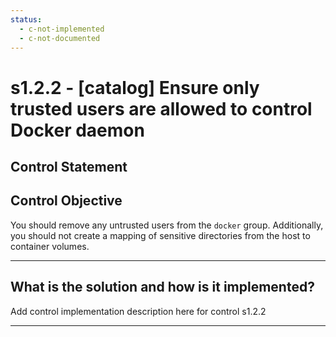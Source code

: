 ```yaml
---
status:
  - c-not-implemented
  - c-not-documented
---
```


# s1.2.2 - \[catalog\] Ensure only trusted users are allowed to control Docker daemon

## Control Statement

## Control Objective

You should remove any untrusted users from the `docker` group. Additionally, you should not create a mapping of sensitive directories from the host to container volumes.

______________________________________________________________________

## What is the solution and how is it implemented?

Add control implementation description here for control s1.2.2

______________________________________________________________________
